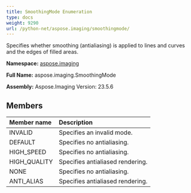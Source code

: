 ```yaml
---
title: SmoothingMode Enumeration
type: docs
weight: 9290
url: /python-net/aspose.imaging/smoothingmode/
---
```


Specifies whether smoothing (antialiasing) is applied to lines and curves and the edges of filled areas.

**Namespace:** [aspose.imaging](/imaging/python-net/aspose.imaging/)

**Full Name:** aspose.imaging.SmoothingMode

**Assembly:**  Aspose.Imaging Version: 23.5.6

## **Members**
|**Member name**|**Description**|
| :- | :- |
|INVALID|Specifies an invalid mode.|
|DEFAULT|Specifies no antialiasing.|
|HIGH_SPEED|Specifies no antialiasing.|
|HIGH_QUALITY|Specifies antialiased rendering.|
|NONE|Specifies no antialiasing.|
|ANTI_ALIAS|Specifies antialiased rendering.|
